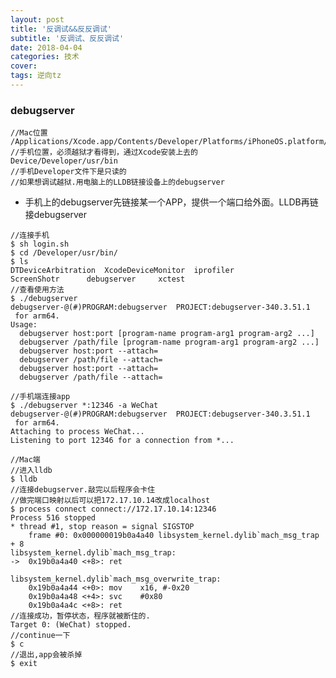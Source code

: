 ```yaml
---
layout: post
title: '反调试&&反反调试'
subtitle: '反调试、反反调试'
date: 2018-04-04
categories: 技术
cover: 
tags: 逆向tz
---
```


### debugserver

<pre><code class="language-objectivec">//Mac位置
/Applications/Xcode.app/Contents/Developer/Platforms/iPhoneOS.platform/DeviceSupport/9.1/DeveloperDiskImage.dmg/usr/bin/debugserver
//手机位置，必须越狱才看得到，通过Xcode安装上去的
Device/Developer/usr/bin
//手机Developer文件下是只读的
//如果想调试越狱.用电脑上的LLDB链接设备上的debugserver
</code></pre>

* 手机上的debugserver先链接某一个APP，提供一个端口给外面。LLDB再链接debugserver

<pre><code class="language-objectivec">//连接手机
$ sh login.sh
$ cd /Developer/usr/bin/
$ ls
DTDeviceArbitration  XcodeDeviceMonitor  iprofiler
ScreenShotr	     debugserver	 xctest
//查看使用方法
$ ./debugserver
debugserver-@(#)PROGRAM:debugserver  PROJECT:debugserver-340.3.51.1
 for arm64.
Usage:
  debugserver host:port [program-name program-arg1 program-arg2 ...]
  debugserver /path/file [program-name program-arg1 program-arg2 ...]
  debugserver host:port --attach=<pid>
  debugserver /path/file --attach=<pid>
  debugserver host:port --attach=<process_name>
  debugserver /path/file --attach=<process_name>

//手机端连接app
$ ./debugserver *:12346 -a WeChat
debugserver-@(#)PROGRAM:debugserver  PROJECT:debugserver-340.3.51.1
 for arm64.
Attaching to process WeChat...
Listening to port 12346 for a connection from *...

//Mac端
//进入lldb
$ lldb
//连接debugserver.敲完以后程序会卡住
//做完端口映射以后可以把172.17.10.14改成localhost
$ process connect connect://172.17.10.14:12346
Process 516 stopped
* thread #1, stop reason = signal SIGSTOP
    frame #0: 0x000000019b0a4a40 libsystem_kernel.dylib`mach_msg_trap + 8
libsystem_kernel.dylib`mach_msg_trap:
->  0x19b0a4a40 &lt+8>: ret

libsystem_kernel.dylib`mach_msg_overwrite_trap:
    0x19b0a4a44 &lt+0>: mov    x16, #-0x20
    0x19b0a4a48 &lt+4>: svc    #0x80
    0x19b0a4a4c &lt+8>: ret
//连接成功，暂停状态，程序就被断住的.
Target 0: (WeChat) stopped.
//continue一下
$ c
//退出,app会被杀掉
$ exit
</code></pre>

